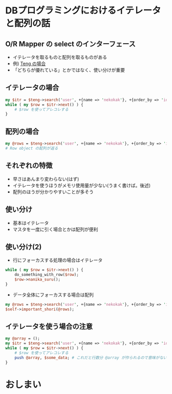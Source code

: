 DBプログラミングにおけるイテレータと配列の話
==========

O/R Mapper の select のインターフェース
---
+ イテレータを取るものと配列を取るものがある
+ 例) [Teng の場合](http://perl-users.jp/articles/advent-calendar/2011/teng/8)
+ 「どちらが優れている」とかではなく、使い分けが重要

イテレータの場合
---
```perl
my $itr = $teng->search('user', +{name => 'nekokak'}, +{order_by => 'id'});
while ( my $row = $itr->next() ) {
    # $row を使ってアレコレする
}
```

配列の場合
---
```perl
my @rows = $teng->search('user', +{name => 'nekokak'}, +{order_by => 'id'});
# Row object の配列が返る
```

それぞれの特徴
---
+ 早さはあんまり変わらない(はず)
+ イテレータを使うほうがメモリ使用量が少ない(うまく書けば。後述)
+ 配列のほうが分かりやすいことが多そう

使い分け
---
+ 基本はイテレータ
+ マスタを一度に引く場合とかは配列が便利

使い分け(2)
---
+ 行にフォーカスする処理の場合はイテレータ

```perl
while ( my $row = $itr->next() ) {
    do_something_with_row($row);
	$row->nanika_suru();
}
```

+ データ全体にフォーカスする場合は配列

```perl
my @rows = $teng->search('user', +{name => 'nekokak'}, +{order_by => 'id'});
$self->important_shori(@rows);
```

イテレータを使う場合の注意
---
```perl
my @array = ();
my $itr = $teng->search('user', +{name => 'nekokak'}, +{order_by => 'id'});
while ( my $row = $itr->next() ) {
    # $row を使ってアレコレする
	push @array, $some_data; # これだと行数分 @array が作られるので意味がない
}
```

おしまい
===

